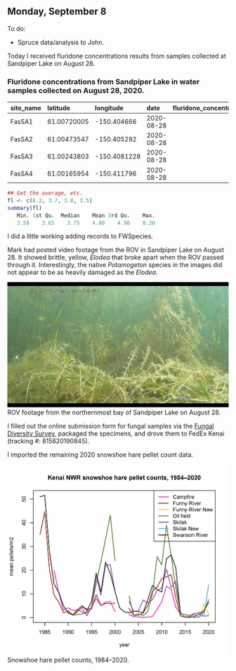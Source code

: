 
## Monday, September 8

To do:

* Spruce data/analysis to John.

Today I received fluridone concentrations results from samples collected at Sandpiper Lake on August 28.

### Fluridone concentrations from Sandpiper Lake in water samples collected on August 28, 2020.

site_name|latitude|longitude|date|fluridone_concentration_ppb
|:---|:---|:---|:---|---:|
FasSA1|61.00720005|-150.404666 |2020-08-28|8.2
FasSA2|61.00473547|-150.405292 |2020-08-28|3.7
FasSA3|61.00243803|-150.4081228|2020-08-28|3.8
FasSA4|61.00165954|-150.411796 |2020-08-28|3.5

```r
## Get the average, etc.
fl <- c(8.2, 3.7, 3.8, 3.5)
summary(fl)
   Min. 1st Qu.  Median    Mean 3rd Qu.    Max. 
   3.50    3.65    3.75    4.80    4.90    8.20 
```

I did a little working adding records to FWSpecies.

Mark had posted video footage from the ROV in Sandpiper Lake on August 28. It showed brittle, yellow, *Elodea* that broke apart when the ROV passed through it. Interestingly, the native *Potamogeton* species in the images did not appear to be as heavily damaged as the *Elodea*.

![ROV footage from the northernmost bay of Sandpiper Lake on August 28.](2020-08-28-130259_Sandpiper_Lake_elodea.jpg)\
ROV footage from the northernmost bay of Sandpiper Lake on August 28.

I filled out the online submission form for fungal samples via the [Fungal Diversity Survey](https://fundis.org/), packaged the specimens, and drove them to FedEx Kenai (tracking #: 815820190845). 

I imported the remaining 2020 snowshoe hare pellet count data.

![Snowshoe hare pellet counts, 1984–2020.](2020-09-08_pellet_count_means_over_time.jpg)\
Snowshoe hare pellet counts, 1984–2020.
